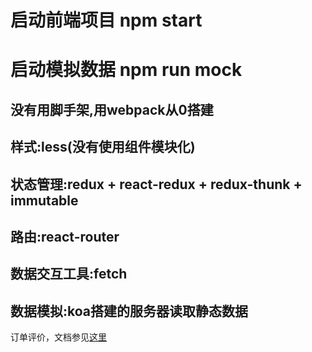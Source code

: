 # 启动前端项目 npm start
# 启动模拟数据 npm run mock

## 没有用脚手架,用webpack从0搭建
## 样式:less(没有使用组件模块化)
## 状态管理:redux + react-redux + redux-thunk + immutable
## 路由:react-router
## 数据交互工具:fetch
## 数据模拟:koa搭建的服务器读取静态数据

订单评价，文档参见[这里](./docs/README.md)